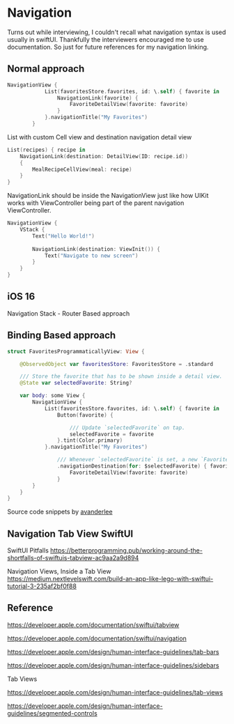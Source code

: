 # Navigation

Turns out while interviewing, I couldn't recall what navigation syntax is used usually in swiftUI. 
Thankfully the interviewers encouraged me to use documentation. 
So just for future references for my navigation linking.

## Normal approach


```swift
NavigationView {
            List(favoritesStore.favorites, id: \.self) { favorite in
                NavigationLink(favorite) {
                    FavoriteDetailView(favorite: favorite)
                }
            }.navigationTitle("My Favorites")
        }
```

List with custom Cell view and destination navigation detail view
```swift
List(recipes) { recipe in
	NavigationLink(destination: DetailView(ID: recipe.id)) 
	{
		MealRecipeCellView(meal: recipe)
	}
}
```

NavigationLink should be inside the NavigationView just like how UIKit works with ViewController being part of the parent navigation ViewController.

```swift
NavigationView {
	VStack {
		Text("Hello World!")
		
		NavigationLink(destination: ViewInit()) {
			Text("Navigate to new screen")
		}
	}
}
```



## iOS 16

Navigation Stack - Router Based approach


## Binding Based approach



```swift
struct FavoritesProgrammaticallyView: View {

    @ObservedObject var favoritesStore: FavoritesStore = .standard

    /// Store the favorite that has to be shown inside a detail view.
    @State var selectedFavorite: String?

    var body: some View {
        NavigationView {
            List(favoritesStore.favorites, id: \.self) { favorite in
                Button(favorite) {

                    /// Update `selectedFavorite` on tap.
                    selectedFavorite = favorite
                }.tint(Color.primary)
            }.navigationTitle("My Favorites")

                /// Whenever `selectedFavorite` is set, a new `FavoriteDetailView` is pushed.
                .navigationDestination(for: $selectedFavorite) { favorite in
                    FavoriteDetailView(favorite: favorite)
                }
        }
    }
}
```


Source code snippets by [avanderlee](https://www.avanderlee.com/swiftui/navigationlink-programmatically-binding/)



## Navigation Tab View SwiftUI  


SwiftUI Pitfalls
https://betterprogramming.pub/working-around-the-shortfalls-of-swiftuis-tabview-ac9aa2a9d894


Navigation Views, Inside a Tab View
https://medium.nextlevelswift.com/build-an-app-like-lego-with-swiftui-tutorial-3-235af2bf0f88


## Reference

https://developer.apple.com/documentation/swiftui/tabview

https://developer.apple.com/documentation/swiftui/navigation

https://developer.apple.com/design/human-interface-guidelines/tab-bars

https://developer.apple.com/design/human-interface-guidelines/sidebars

Tab Views

https://developer.apple.com/design/human-interface-guidelines/tab-views

https://developer.apple.com/design/human-interface-guidelines/segmented-controls